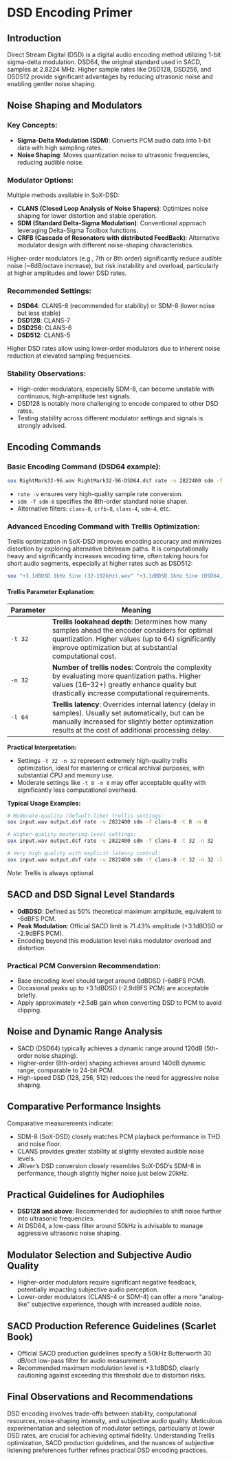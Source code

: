 # DSD Encoding Primer

## Introduction

Direct Stream Digital (DSD) is a digital audio encoding method utilizing 1-bit sigma-delta modulation. DSD64, the original standard used in SACD, samples at 2.8224 MHz. Higher sample rates like DSD128, DSD256, and DSD512 provide significant advantages by reducing ultrasonic noise and enabling gentler noise shaping.

## Noise Shaping and Modulators

### Key Concepts:

* **Sigma-Delta Modulation (SDM)**: Converts PCM audio data into 1-bit data with high sampling rates.
* **Noise Shaping**: Moves quantization noise to ultrasonic frequencies, reducing audible noise.

### Modulator Options:

Multiple methods available in SoX-DSD:

* **CLANS (Closed Loop Analysis of Noise Shapers)**: Optimizes noise shaping for lower distortion and stable operation.
* **SDM (Standard Delta-Sigma Modulation)**: Conventional approach leveraging Delta-Sigma Toolbox functions.
* **CRFB (Cascade of Resonators with distributed FeedBack)**: Alternative modulator design with different noise-shaping characteristics.

Higher-order modulators (e.g., 7th or 8th order) significantly reduce audible noise (\~6dB/octave increase), but risk instability and overload, particularly at higher amplitudes and lower DSD rates.

### Recommended Settings:

* **DSD64**: CLANS-8 (recommended for stability) or SDM-8 (lower noise but less stable)
* **DSD128**: CLANS-7
* **DSD256**: CLANS-6
* **DSD512**: CLANS-5

Higher DSD rates allow using lower-order modulators due to inherent noise reduction at elevated sampling frequencies.

### Stability Observations:

* High-order modulators, especially SDM-8, can become unstable with continuous, high-amplitude test signals.
* DSD128 is notably more challenging to encode compared to other DSD rates.
* Testing stability across different modulator settings and signals is strongly advised.

## Encoding Commands

### Basic Encoding Command (DSD64 example):

```bash
sox RightMark32-96.wav RightMark32-96-DSD64.dsf rate -v 2822400 sdm -f sdm-8
```

* `rate -v` ensures very high-quality sample rate conversion.
* `sdm -f sdm-8` specifies the 8th-order standard noise shaper.
* Alternative filters: `clans-8`, `crfb-8`, `clans-4`, `sdm-4`, etc.

### Advanced Encoding Command with Trellis Optimization:

Trellis optimization in SoX-DSD improves encoding accuracy and minimizes distortion by exploring alternative bitstream paths. It is computationally heavy and significantly increases encoding time, often taking hours for short audio segments, especially at higher rates such as DSD512:

```bash
sox "+3.1dBDSD 1kHz Sine (32-192kHz).wav" "+3.1dBDSD 1kHz Sine (DSD64, clans-8).dsf" rate -v 2822400 sdm -f clans-8 -t 32 -n 32
```

#### Trellis Parameter Explanation:

| Parameter | Meaning                                                                                                                                                                                                           |
| --------- | ----------------------------------------------------------------------------------------------------------------------------------------------------------------------------------------------------------------- |
| `-t 32`   | **Trellis lookahead depth**: Determines how many samples ahead the encoder considers for optimal quantization. Higher values (up to 64) significantly improve optimization but at substantial computational cost. |
| `-n 32`   | **Number of trellis nodes**: Controls the complexity by evaluating more quantization paths. Higher values (16–32+) greatly enhance quality but drastically increase computational requirements.                   |
| `-l 64`   | **Trellis latency**: Overrides internal latency (delay in samples). Usually set automatically, but can be manually increased for slightly better optimization results at the cost of additional processing delay. |

**Practical Interpretation:**

* Settings `-t 32 -n 32` represent extremely high-quality trellis optimization, ideal for mastering or critical archival purposes, with substantial CPU and memory use.
* Moderate settings like `-t 8 -n 8` may offer acceptable quality with significantly less computational overhead.

**Typical Usage Examples:**

```bash
# Moderate-quality (default-like) trellis settings:
sox input.wav output.dsf rate -v 2822400 sdm -f clans-8 -t 8 -n 8

# Higher-quality mastering-level settings:
sox input.wav output.dsf rate -v 2822400 sdm -f clans-8 -t 32 -n 32

# Very high quality with explicit latency control:
sox input.wav output.dsf rate -v 2822400 sdm -f clans-8 -t 32 -n 32 -l 64
```
*Note*: Trellis is always optional.

## SACD and DSD Signal Level Standards

* **0dBDSD**: Defined as 50% theoretical maximum amplitude, equivalent to -6dBFS PCM.
* **Peak Modulation**: Official SACD limit is 71.43% amplitude (+3.1dBDSD or -2.9dBFS PCM).
* Encoding beyond this modulation level risks modulator overload and distortion.

### Practical PCM Conversion Recommendation:

* Base encoding level should target around 0dBDSD (-6dBFS PCM).
* Occasional peaks up to +3.1dBDSD (-2.9dBFS PCM) are acceptable briefly.
* Apply approximately +2.5dB gain when converting DSD to PCM to avoid clipping.

## Noise and Dynamic Range Analysis

* SACD (DSD64) typically achieves a dynamic range around 120dB (5th-order noise shaping).
* Higher-order (8th-order) shaping achieves around 140dB dynamic range, comparable to 24-bit PCM.
* High-speed DSD (128, 256, 512) reduces the need for aggressive noise shaping.

## Comparative Performance Insights

Comparative measurements indicate:

* SDM-8 (SoX-DSD) closely matches PCM playback performance in THD and noise floor.
* CLANS provides greater stability at slightly elevated audible noise levels.
* JRiver’s DSD conversion closely resembles SoX-DSD’s SDM-8 in performance, though slightly higher noise just below 20kHz.

## Practical Guidelines for Audiophiles

* **DSD128 and above**: Recommended for audiophiles to shift noise further into ultrasonic frequencies.
* At DSD64, a low-pass filter around 50kHz is advisable to manage aggressive ultrasonic noise shaping.

## Modulator Selection and Subjective Audio Quality

* Higher-order modulators require significant negative feedback, potentially impacting subjective audio perception.
* Lower-order modulators (CLANS-4 or SDM-4) can offer a more "analog-like" subjective experience, though with increased audible noise.

## SACD Production Reference Guidelines (Scarlet Book)

* Official SACD production guidelines specify a 50kHz Butterworth 30 dB/oct low-pass filter for audio measurement.
* Recommended maximum modulation level is +3.1dBDSD, clearly cautioning against exceeding this threshold due to distortion risks.

## Final Observations and Recommendations

DSD encoding involves trade-offs between stability, computational resources, noise-shaping intensity, and subjective audio quality. Meticulous experimentation and selection of modulator settings, particularly at lower DSD rates, are crucial for achieving optimal fidelity. Understanding Trellis optimization, SACD production guidelines, and the nuances of subjective listening preferences further refines practical DSD encoding practices.
